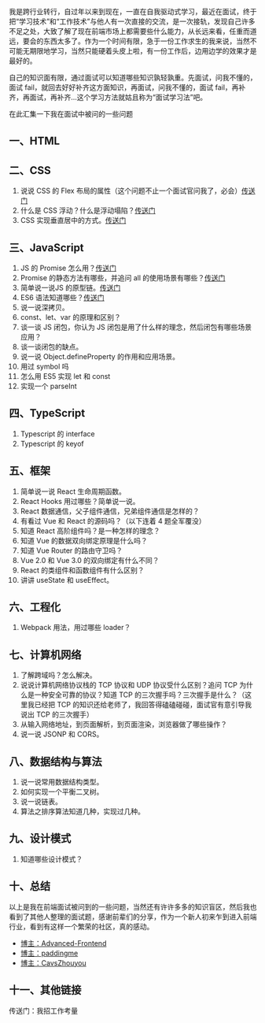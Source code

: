 我是跨行业转行，自过年以来到现在，一直在自我驱动式学习，最近在面试，终于把“学习技术”和“工作技术”与他人有一次直接的交流，是一次接轨，发现自己许多不足之处，大致了解了现在前端市场上都需要些什么能力，从长远来看，任重而道远，要会的东西太多了。作为一个时间有限，急于一份工作求生的我来说，当然不可能无期限地学习，当然只能硬着头皮上啦，有一份工作后，边用边学的效果才是最好的。

自己的知识面有限，通过面试可以知道哪些知识孰轻孰重。先面试，问我不懂的，面试 fail，就回去好好补齐这方面知识，再面试，问我不懂的，面试 fail，再补齐，再面试，再补齐...这个学习方法就姑且称为“面试学习法”吧。

在此汇集一下我在面试中被问的一些问题

## 一、HTML

## 二、CSS

1. 说说 CSS 的 Flex 布局的属性（这个问题不止一个面试官问我了，必会）[传送门](https://www.yuque.com/machaoxue/notes/bbe3ig)
2. 什么是 CSS 浮动？什么是浮动塌陷？[传送门](https://www.yuque.com/machaoxue/notes/gy6myd)
3. CSS 实现垂直居中的方式。[传送门](https://www.yuque.com/machaoxue/notes/iyede2)

## 三、JavaScript

1. JS 的 Promise 怎么用？[传送门](https://developer.mozilla.org/zh-CN/docs/Web/JavaScript/Guide/Using_promises)
2. Promise 的静态方法有哪些，并追问 all 的使用场景有哪些？[传送门](https://es6.ruanyifeng.com/#docs/promise)
3. 简单说一说JS 的原型链。[传送门](https://www.yuque.com/machaoxue/notes/vw7n35)
4. ES6 语法知道哪些？[传送门](https://fangyinghang.com/es-6-tutorials/)
5. 说一说深拷贝。
6. const、let、var 的原理和区别？
7. 谈一谈 JS 闭包，你认为 JS 闭包是用了什么样的理念，然后闭包有哪些场景应用？
8. 谈一谈闭包的缺点。
9. 说一说 Object.defineProperty 的作用和应用场景。
10. 用过 symbol 吗
11. 怎么用 ES5 实现 let 和 const
12. 实现一个 parseInt

## 四、TypeScript

1. Typescript 的 interface
2. Typescript 的 keyof

## 五、框架

1. 简单说一说 React 生命周期函数。
2. React Hooks 用过哪些？简单说一说。
3. React 数据通信，父子组件通信，兄弟组件通信是怎样的？
4. 有看过 Vue 和 React 的源码吗？（以下连着 4 题全军覆没）
5. 知道 React 高阶组件吗？是一种怎样的理念？
6. 知道 Vue 的数据双向绑定原理是什么吗？
7. 知道 Vue Router 的路由守卫吗？
8. Vue 2.0 和 Vue 3.0 的双向绑定有什么不同？
9. React 的类组件和函数组件有什么区别？
10. 讲讲 useState 和 useEffect。

## 六、工程化

1. Webpack 用法，用过哪些 loader？

## 七、计算机网络

1. 了解跨域吗？怎么解决。
2. 说说计算机网络协议栈的 TCP 协议和 UDP 协议受什么区别？追问 TCP 为什么是一种安全可靠的协议？知道 TCP 的三次握手吗？三次握手是什么？（这里我已经把 TCP 的知识还给老师了，我回答得磕磕碰碰，面试官有意引导我说出 TCP 的三次握手）
3. 从输入网络地址，到页面解析，到页面渲染，浏览器做了哪些操作？
4. 说一说 JSONP 和 CORS。

## 八、数据结构与算法

1. 说一说常用数据结构类型。
2. 如何实现一个平衡二叉树。
3. 说一说链表。
4. 算法之排序算法知道几种，实现过几种。

## 九、设计模式

1. 知道哪些设计模式？

## 十、总结

以上是我在前端面试被问到的一些问题，当然还有许许多多的知识盲区，然后我也看到了其他人整理的面试题，感谢前辈们的分享，作为一个新人初来乍到进入前端行业，看到有这样一个繁荣的社区，真的感动。

* [博主：Advanced-Frontend](https://github.com/Advanced-Frontend/Daily-Interview-Question)
* [博主：paddingme](https://github.com/paddingme/Front-end-Web-Development-Interview-Question)
* [博主：CavsZhouyou](https://github.com/CavsZhouyou/Front-End-Interview-Notebook)

## 十一、其他链接

传送门：我招工作考量